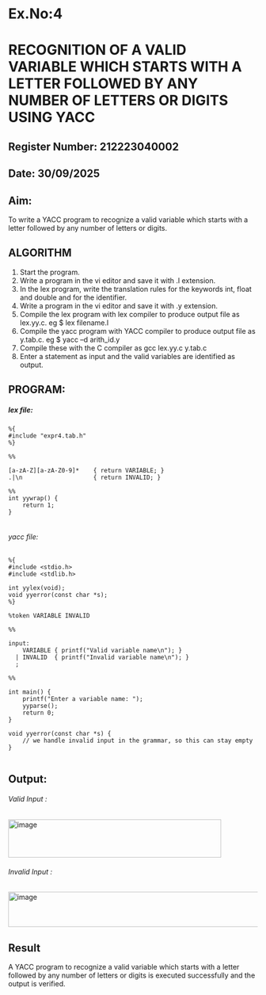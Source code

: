 # Ex.No:4
# RECOGNITION OF A VALID VARIABLE WHICH STARTS WITH A LETTER FOLLOWED BY ANY NUMBER OF LETTERS OR DIGITS USING YACC
## Register Number: 212223040002
## Date: 30/09/2025
## Aim:
To write a YACC program to recognize a valid variable which starts with a letter followed by any number of letters or digits.
## ALGORITHM
1.	Start the program.
2.	Write a program in the vi editor and save it with .l extension.
3.	In the lex program, write the translation rules for the keywords int, float and double and for the identifier.
4.	Write a program in the vi editor and save it with .y extension.
5.	Compile the lex program with lex compiler to produce output file as lex.yy.c. eg $ lex filename.l
6.	Compile the yacc program with YACC compiler to produce output file as y.tab.c. eg $ yacc –d arith_id.y
7.	Compile these with the C compiler as gcc lex.yy.c y.tab.c
8.	Enter a statement as input and the valid variables are identified as output.
## PROGRAM:
##### lex file:
```
%{
#include "expr4.tab.h"
%}

%%

[a-zA-Z][a-zA-Z0-9]*    { return VARIABLE; }
.|\n                    { return INVALID; }

%%
int yywrap() {
    return 1;
}


```
###### yacc file:
```
%{
#include <stdio.h>
#include <stdlib.h>

int yylex(void);
void yyerror(const char *s);
%}

%token VARIABLE INVALID

%%

input:
    VARIABLE { printf("Valid variable name\n"); }
  | INVALID  { printf("Invalid variable name\n"); }
  ;

%%

int main() {
    printf("Enter a variable name: ");
    yyparse();
    return 0;
}

void yyerror(const char *s) {
    // we handle invalid input in the grammar, so this can stay empty
}


```
## Output:
###### Valid Input :
<img width="430" height="77" alt="image" src="https://github.com/user-attachments/assets/a05c59a6-34fb-41cb-9776-523656e2469d" />

###### Invalid Input :
<img width="508" height="71" alt="image" src="https://github.com/user-attachments/assets/7c0da1f5-ff25-45d9-9173-023262d37ba5" />


## Result
A YACC program to recognize a valid variable which starts with a letter followed by any number of letters or digits is executed successfully and the output is verified.
